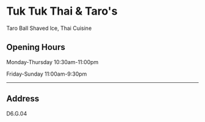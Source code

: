 # Tuk Tuk Thai & Taro's

Taro Ball Shaved lce, Thai Cuisine

## Opening Hours

Monday-Thursday 10:30am-11:00pm

Friday-Sunday 11:00am-9:30pm

---

## Address

D6.G.04
